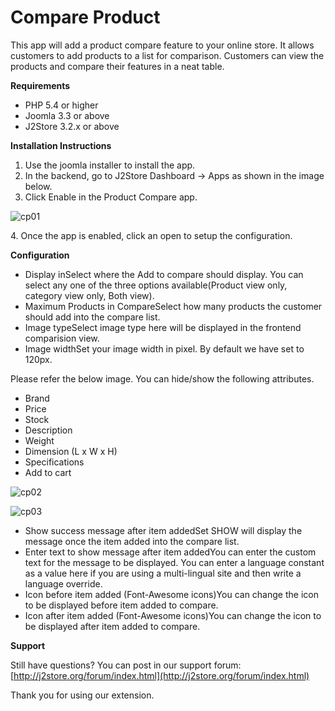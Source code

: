 # Compare Product

This app will add a product compare feature to your online store. It allows customers to add products to a list for comparison. Customers can view the products and compare their features in a neat table.

**Requirements**

* PHP 5.4 or higher
* Joomla 3.3 or above
* J2Store 3.2.x or above

**Installation Instructions**

1. Use the joomla installer to install the app.
2. In the backend, go to J2Store Dashboard -> Apps as shown in the image below.
3. Click Enable in the Product Compare app.

![cp01](https://raw.githubusercontent.com/j2store/doc-images/master/apps/Compare-products/compare\_product\_01.png)

4\. Once the app is enabled, click an open to setup the configuration.

**Configuration**

* Display inSelect where the Add to compare should display. You can select any one of the three options available(Product view only, category view only, Both view).
* Maximum Products in CompareSelect how many products the customer should add into the compare list.
* Image typeSelect image type here will be displayed in the frontend comparision view.
* Image widthSet your image width in pixel. By default we have set to 120px.

Please refer the below image. You can hide/show the following attributes.

* Brand
* Price
* Stock
* Description
* Weight
* Dimension (L x W x H)
* Specifications
* Add to cart

![cp02](https://raw.githubusercontent.com/j2store/doc-images/master/apps/Compare-products/compare\_product\_02.png)

&#x20;

![cp03](https://raw.githubusercontent.com/j2store/doc-images/master/apps/Compare-products/compare\_product\_03.png)

* Show success message after item addedSet SHOW will display the message once the item added into the compare list.
* Enter text to show message after item addedYou can enter the custom text for the message to be displayed. You can enter a language constant as a value here if you are using a multi-lingual site and then write a language override.
* Icon before item added (Font-Awesome icons)You can change the icon to be displayed before item added to compare.
* Icon after item added (Font-Awesome icons)You can change the icon to be displayed after item added to compare.

**Support**

Still have questions? You can post in our support forum: [http://j2store.org/forum/index.html](http://j2store.org/forum/index.html)

Thank you for using our extension.
